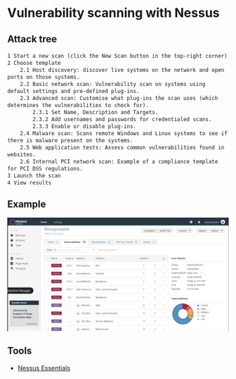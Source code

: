 # Vulnerability scanning with Nessus

## Attack tree

```text
1 Start a new scan (click the New Scan button in the top-right corner)
2 Choose template
    2.1 Host discovery: discover live systems on the network and open ports on those systems.
    2.2 Basic network scan: Vulnerability scan on systems using default settings and pre-defined plug-ins.
    2.3 Advanced scan: Customise what plug-ins the scan uses (which determines the vulnerabilities to check for).
        2.3.1 Set Name, Description and Targets.
        2.3.2 Add usernames and passwords for credentialed scans.
        2.3.3 Enable or disable plug-ins.
    2.4 Malware scan: Scans remote Windows and Linux systems to see if there is malware present on the systems.
    2.5 Web application tests: Assess common vulnerabilities found in websites.
    2.6 Internal PCI network scan: Example of a compliance template for PCI DSS regulations.
3 Launch the scan
4 View results
```

## Example

![Nessus results](../../_static/images/nessus-results.png)

## Tools

* [Nessus Essentials](https://www.tenable.com/products/nessus/nessus-essentials)
